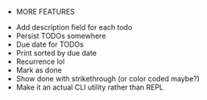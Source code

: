 * MORE FEATURES
- Add description field for each todo
- Persist TODOs somewhere
- Due date for TODOs
- Print sorted by due date
- Recurrence lol
- Mark as done
- Show done with strikethrough (or color coded maybe?)
- Make it an actual CLI utility rather than REPL
